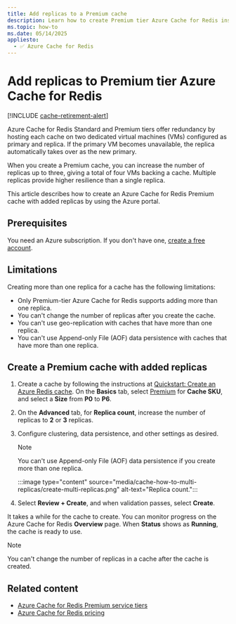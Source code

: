 ```yaml
---
title: Add replicas to a Premium cache
description: Learn how to create Premium tier Azure Cache for Redis instances with added replicas.
ms.topic: how-to
ms.date: 05/14/2025
appliesto:
  - ✅ Azure Cache for Redis
---
```


# Add replicas to Premium tier Azure Cache for Redis

[!INCLUDE [cache-retirement-alert](includes/cache-retirement-alert.md)]

Azure Cache for Redis Standard and Premium tiers offer redundancy by hosting each cache on two dedicated virtual machines (VMs) configured as primary and replica. If the primary VM becomes unavailable, the replica automatically takes over as the new primary.

When you create a Premium cache, you can increase the number of replicas up to three, giving a total of four VMs backing a cache. Multiple replicas provide higher resilience than a single replica.

This article describes how to create an Azure Cache for Redis Premium cache with added replicas by using the Azure portal.

## Prerequisites

You need an Azure subscription. If you don't have one, [create a free account](https://azure.microsoft.com/free/).

## Limitations

Creating more than one replica for a cache has the following limitations:

- Only Premium-tier Azure Cache for Redis supports adding more than one replica.
- You can't change the number of replicas after you create the cache.
- You can't use geo-replication with caches that have more than one replica.
- You can't use Append-only File (AOF) data persistence with caches that have more than one replica.

## Create a Premium cache with added replicas

1. Create a cache by following the instructions at [Quickstart: Create an Azure Redis cache](quickstart-create-redis.md). On the **Basics** tab, select [Premium](https://azure.microsoft.com/pricing/details/cache/) for **Cache SKU**, and select a **Size** from **P0** to **P6**.

1. On the **Advanced** tab, for **Replica count**, increase the number of replicas to **2** or **3** replicas.

1. Configure clustering, data persistence, and other settings as desired.

   > [!NOTE]
   > You can't use Append-only File (AOF) data persistence if you create more than one replica.

    :::image type="content" source="media/cache-how-to-multi-replicas/create-multi-replicas.png" alt-text="Replica count.":::

1. Select **Review + Create**, and when validation passes, select **Create**.

It takes a while for the cache to create. You can monitor progress on the Azure Cache for Redis **Overview** page. When **Status** shows as **Running**, the cache is ready to use.

> [!NOTE]
> You can't change the number of replicas in a cache after the cache is created.

## Related content

- [Azure Cache for Redis Premium service tiers](cache-overview.md#service-tiers)
- [Azure Cache for Redis pricing](https://azure.microsoft.com/pricing/details/cache/)
